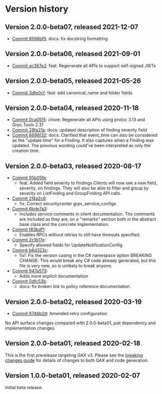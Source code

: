 # Version history

## Version 2.0.0-beta07, released 2021-12-07

- [Commit 8598bf5](https://github.com/googleapis/google-cloud-dotnet/commit/8598bf5): docs: fix docstring formatting
## Version 2.0.0-beta06, released 2021-09-01

- [Commit ac367e2](https://github.com/googleapis/google-cloud-dotnet/commit/ac367e2): feat: Regenerate all APIs to support self-signed JWTs

## Version 2.0.0-beta05, released 2021-05-26

- [Commit 3dfe0cf](https://github.com/googleapis/google-cloud-dotnet/commit/3dfe0cf): feat: add canonical_name and folder fields

## Version 2.0.0-beta04, released 2020-11-18

- [Commit 0ca05f5](https://github.com/googleapis/google-cloud-dotnet/commit/0ca05f5): chore: Regenerate all APIs using protoc 3.13 and Grpc.Tools 2.31
- [Commit 28fa21a](https://github.com/googleapis/google-cloud-dotnet/commit/28fa21a): docs: updated description of finding severity field
- [Commit 6696f32](https://github.com/googleapis/google-cloud-dotnet/commit/6696f32): docs: Clarified that event_time can also be considered as the "update time" for a Finding. It also captures when a Finding was updated. The previous wording could've been interpreted as only the creation time.

## Version 2.0.0-beta03, released 2020-08-17

- [Commit 95b05fe](https://github.com/googleapis/google-cloud-dotnet/commit/95b05fe):
  - feat: Added field severity to findings
  Clients will now see a new field, severity, on findings.
  They will also be able to filter and group by severity on ListFinding and GroupFinding API calls.
- [Commit 2f4a2c6](https://github.com/googleapis/google-cloud-dotnet/commit/2f4a2c6):
  - fix: Correct securitycenter grpc_service_configs
- [Commit 6bde7a3](https://github.com/googleapis/google-cloud-dotnet/commit/6bde7a3):
  - Includes service comments in client documentation.
  The comments are included as they are, on a "remarks" section both in the
  abstract base class and the concrete implementation.
- [Commit f83bdf1](https://github.com/googleapis/google-cloud-dotnet/commit/f83bdf1):
  - Enables RPCs without retries to still have timeouts specified.
- [Commit 2c1b17e](https://github.com/googleapis/google-cloud-dotnet/commit/2c1b17e):
  - Specify allowed fields for UpdateNotificationConfig
- [Commit b6d323c](https://github.com/googleapis/google-cloud-dotnet/commit/b6d323c):
  - fix!: Fix the version casing in the C# namespace option
  BREAKING CHANGE: This would break any C# code already generated,
  but this file is very new, so is unlikely to break anyone.
- [Commit 947a573](https://github.com/googleapis/google-cloud-dotnet/commit/947a573):
  - Adds more explicit documentation
- [Commit 0dfc53b](https://github.com/googleapis/google-cloud-dotnet/commit/0dfc53b):
  - docs: fix broken link to policy reference documentation.

## Version 2.0.0-beta02, released 2020-03-19

- [Commit 8746b2d](https://github.com/googleapis/google-cloud-dotnet/commit/8746b2d): Amended retry configuration

No API surface changes compared with 2.0.0-beta01, just dependency
and implementation changes.

## Version 2.0.0-beta01, released 2020-02-18

This is the first prerelease targeting GAX v3. Please see the [breaking changes
guide](https://cloud.google.com/dotnet/docs/reference/help/breaking-gax2)
for details of changes to both GAX and code generation.

## Version 1.0.0-beta01, released 2020-02-07

Initial beta release.

